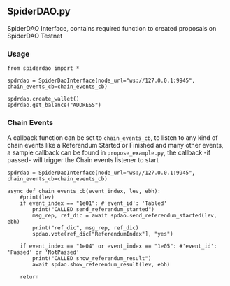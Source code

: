 ## SpiderDAO.py 

SpiderDAO Interface, contains required function to created proposals on SpiderDAO Testnet

### Usage
	from spiderdao import *

	spdrdao = SpiderDaoInterface(node_url="ws://127.0.0.1:9945", chain_events_cb=chain_events_cb)

	spdrdao.create_wallet()
	spdrdao.get_balance("ADDRESS")


### Chain Events
A callback function can be set to `chain_events_cb`, to listen to any kind of chain events like a Referendum Started or Finished and many other events, a sample callback can be found in `propose_example.py`, the callback -if passed- will trigger the Chain events listener to start

	spdrdao = SpiderDaoInterface(node_url="ws://127.0.0.1:9945", chain_events_cb=chain_events_cb)

	async def chain_events_cb(event_index, lev, ebh):
		#print(lev)
		if event_index == "1e01": #'event_id': 'Tabled'
			print("CALLED send_referendum_started")
			msg_rep, ref_dic = await spdao.send_referendum_started(lev, ebh)
			print("ref_dic", msg_rep, ref_dic)
			spdao.vote(ref_dic["ReferendumIndex"], "yes")
		
		if event_index == "1e04" or event_index == "1e05": #'event_id': 'Passed' or 'NotPassed'
			print("CALLED show_referendum_result")
			await spdao.show_referendum_result(lev, ebh)
			
		return

